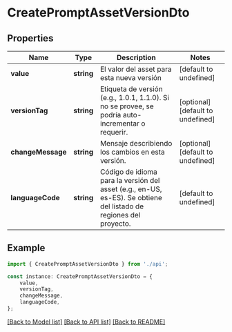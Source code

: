 # CreatePromptAssetVersionDto


## Properties

Name | Type | Description | Notes
------------ | ------------- | ------------- | -------------
**value** | **string** | El valor del asset para esta nueva versión | [default to undefined]
**versionTag** | **string** | Etiqueta de versión (e.g., 1.0.1, 1.1.0). Si no se provee, se podría auto-incrementar o requerir. | [optional] [default to undefined]
**changeMessage** | **string** | Mensaje describiendo los cambios en esta versión. | [optional] [default to undefined]
**languageCode** | **string** | Código de idioma para la versión del asset (e.g., en-US, es-ES). Se obtiene del listado de regiones del proyecto. | [default to undefined]

## Example

```typescript
import { CreatePromptAssetVersionDto } from './api';

const instance: CreatePromptAssetVersionDto = {
    value,
    versionTag,
    changeMessage,
    languageCode,
};
```

[[Back to Model list]](../README.md#documentation-for-models) [[Back to API list]](../README.md#documentation-for-api-endpoints) [[Back to README]](../README.md)

